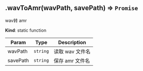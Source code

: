 <a name="module_miot/host/audio.wavToAmr"></a>

## .wavToAmr(wavPath, savePath) ⇒ <code>Promise</code>
wav转 amr

**Kind**: static function  

| Param | Type | Description |
| --- | --- | --- |
| wavPath | <code>string</code> | 读取 wav 文件名 |
| savePath | <code>string</code> | 保存 amr 文件名 |

